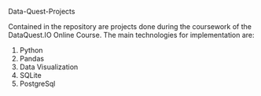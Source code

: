 Data-Quest-Projects

Contained in the repository are projects done during the coursework of the DataQuest.IO Online Course.
The main technologies for implementation are:
1. Python
2. Pandas
3. Data Visualization
4. SQLite
5. PostgreSql
